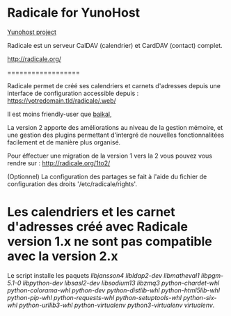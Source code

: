 Radicale for YunoHost
==================

[Yunohost project](https://yunohost.org/#/)

Radicale est un serveur CalDAV (calendrier) et CardDAV (contact) complet.

http://radicale.org/

==================

Radicale permet de créé ses calendriers et carnets d'adresses depuis une interface de configuration
accessible depuis : https://votredomain.tld/radicale/.web/

Il est moins friendly-user que [baikal](https://github.com/julienmalik/baikal_ynh),

La version 2 apporte des améliorations au niveau de la gestion mémoire,
et une gestion des plugins permettant d'intergré de nouvelles fonctionnalitées facilement
et de manière plus organisé.

Pour éffectuer une migration de la version 1 vers la 2 vous pouvez vous rendre sur :
http://radicale.org/1to2/


(Optionnel)
La configuration des partages se fait à l'aide du fichier de configuration des droits '/etc/radicale/rights'.

Les calendriers et les carnet d'adresses créé avec Radicale version 1.x ne sont pas compatible avec la version 2.x
==================

Le script installe les paquets *libjansson4* *libldap2-dev* *libmatheval1* *libpgm-5.1-0* *libpython-dev* *libsasl2-dev* *libsodium13* *libzmq3* *python-chardet-whl*
*python-colorama-whl* *python-dev* *python-distlib-whl* *python-html5lib-whl* *python-pip-whl* *python-requests-whl* *python-setuptools-whl* *python-six-whl* *python-urllib3-whl* *python-virtualenv* *python3-virtualenv* *virtualenv*.

